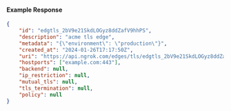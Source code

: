 <!-- Code generated for API Clients. DO NOT EDIT. -->

#### Example Response

```json
{
	"id": "edgtls_2bV9e21SkdLOGyz8ddZafV9hhPS",
	"description": "acme tls edge",
	"metadata": "{\"environment\": \"production\"}",
	"created_at": "2024-01-26T17:17:50Z",
	"uri": "https://api.ngrok.com/edges/tls/edgtls_2bV9e21SkdLOGyz8ddZafV9hhPS",
	"hostports": ["example.com:443"],
	"backend": null,
	"ip_restriction": null,
	"mutual_tls": null,
	"tls_termination": null,
	"policy": null
}
```
